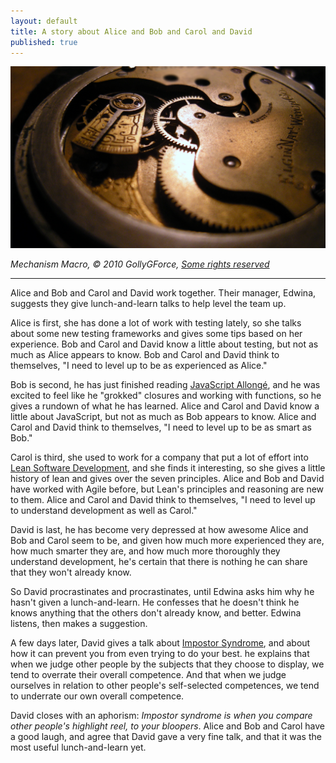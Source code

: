 ```yaml
---
layout: default
title: A story about Alice and Bob and Carol and David
published: true
---
```


[![Mechanism Macro](/assets/images/watch-mechanism.jpg)](https://www.flickr.com/photos/see-through-the-eye-of-g/4278744230)

*Mechanism Macro, © 2010 GollyGForce, [Some rights reserved][cc-by-2.0]*

---

Alice and Bob and Carol and David work together. Their manager, Edwina, suggests they give lunch-and-learn talks to help level the team up.

Alice is first, she has done a lot of work with testing lately, so she talks about some new testing frameworks and gives some tips based on her experience. Bob and Carol and David know a little about testing, but not as much as Alice appears to know. Bob and Carol and David think to themselves, "I need to level up to be as experienced as Alice."

Bob is second, he has just finished reading [JavaScript Allongé][ja], and he was excited to feel like he "grokked" closures and working with functions, so he gives a rundown of what he has learned. Alice and Carol and David know a little about JavaScript, but not as much as Bob appears to know. Alice and Carol and David think to themselves, "I need to level up to be as smart as Bob."

Carol is third, she used to work for a company that put a lot of effort into [Lean Software Development][lsd], and she finds it interesting, so she gives a little history of lean and gives over the seven principles. Alice and Bob and David have worked with Agile before, but Lean's principles and reasoning are new to them. Alice and Carol and David think to themselves, "I need to level up to understand development as well as Carol."

David is last, he has become very depressed at how awesome Alice and Bob and Carol seem to be, and given how much more experienced they are, how much smarter they are, and how much more thoroughly they understand development, he's certain that there is nothing he can share that they won't already know.

So David procrastinates and procrastinates, until Edwina asks him why he hasn't given a lunch-and-learn. He confesses that he doesn't think he knows anything that the others don't already know, and better. Edwina listens, then makes a suggestion.

A few days later, David gives a talk about [Impostor Syndrome], and about how it can prevent you from even trying to do your best. he explains that when we judge other people by the subjects that they choose to display, we tend to overrate their overall competence. And that when we judge ourselves in relation to other people's self-selected competences, we tend to underrate our own overall competence.

David closes with an aphorism: *Impostor syndrome is when you compare other people's highlight reel, to your bloopers*. Alice and Bob and Carol have a good laugh, and agree that David gave a very fine talk, and that it was the most useful lunch-and-learn yet.

[ja]: http://leanpub.com/javascriptallongesix
[lsd]: https://en.wikipedia.org/wiki/Lean_software_development
[Impostor Syndrome]: https://en.wikipedia.org/wiki/Impostor_syndrome
[cc-by-2.0]: https://creativecommons.org/licenses/by/2.0/
